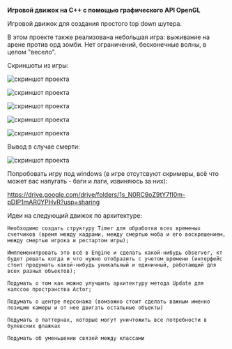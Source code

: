**Игровой движок на C++ с помощью графического API OpenGL**

Игровой движок для создания простого top down шутера.

В этом проекте также реализована небольшая игра: выживание на арене против орд зомби.
Нет ограничений, бесконечные волны, в целом "весело".

Скриншоты из игры:

![скриншот проекта](https://github.com/xomageimer/GameEngineOpenGL/blob/master/doc/gitsimage/start.PNG)

![скриншот проекта](https://github.com/xomageimer/GameEngineOpenGL/blob/master/doc/gitsimage/death1.PNG)

![скриншот проекта](https://github.com/xomageimer/GameEngineOpenGL/blob/master/doc/gitsimage/z.PNG)

![скриншот проекта](https://github.com/xomageimer/GameEngineOpenGL/blob/master/doc/gitsimage/zombies.PNG)

![скриншот проекта](https://github.com/xomageimer/GameEngineOpenGL/blob/master/doc/gitsimage/zombiesblood.PNG)

Вывод в случае смерти:

![скриншот проекта](https://github.com/xomageimer/GameEngineOpenGL/blob/master/doc/gitsimage/died.PNG)

Попробовать игру под windows (в игре отсутсвуют скримеры, всё что может вас напугать - баги и лаги, извиняюсь за них):

https://drive.google.com/drive/folders/1s_N0RC9oZ9tY7fI0m-pDIP1mAR0YPHvR?usp=sharing


Идеи на следующий движок по архитектуре:

    Необходимо создать структуру Timer для обработки всех временых счетчиков (время между кадрами, между смертью моба и его воскрешением, между смертью игрока и рестартом игры);
    
    Имплеменитровать это всё в Engine и сделать какой-нибудь observer, кт будет решать когда и что нужно отобразить с учетом времени (интерфейс стоит продумать какой-нибудь уникальный и единичный, работающий для всех разных объектов);
    
    Подумать о том как можно улучшить архитектуру метода Update для калссов пространства Actor;

    Подумать о центре персонажа (вомзожно стоит сделать важным именно позицию камеры и от нее двигать остальные объекты)
    
    Подумать о паттернах, которые могут уничтожить все потребности в булевских флажках
    
    Подумать об уменьшении связей между классами